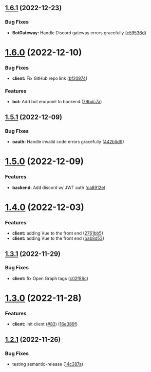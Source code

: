 ## [1.6.1](https://github.com/Pragma8123/three-dog/compare/v1.6.0...v1.6.1) (2022-12-23)


### Bug Fixes

* **BotGateway:** Handle Discord gateway errors gracefully ([c59536d](https://github.com/Pragma8123/three-dog/commit/c59536defd925a84857e6955476cf92e90d8a799))

# [1.6.0](https://github.com/Pragma8123/three-dog/compare/v1.5.1...v1.6.0) (2022-12-10)


### Bug Fixes

* **client:** Fix GitHub repo link ([bf20974](https://github.com/Pragma8123/three-dog/commit/bf20974efa37ed9f0474d48b44ad40d0322f5350))


### Features

* **bot:** Add bot endpoint to backend ([79bdc7a](https://github.com/Pragma8123/three-dog/commit/79bdc7a7799b44950574df7fb92e1c9aec2d334a))

## [1.5.1](https://github.com/Pragma8123/three-dog/compare/v1.5.0...v1.5.1) (2022-12-09)


### Bug Fixes

* **oauth:** Handle invalid code errors gracefully ([442b5d9](https://github.com/Pragma8123/three-dog/commit/442b5d9e22183bdd33f51f478a550e8d93089973))

# [1.5.0](https://github.com/Pragma8123/three-dog/compare/v1.4.0...v1.5.0) (2022-12-09)


### Features

* **backend:** Add discord w/ JWT auth ([ca8912e](https://github.com/Pragma8123/three-dog/commit/ca8912ede9efe68e05c3d2207ecdc50383dc5795))

# [1.4.0](https://github.com/Pragma8123/three-dog/compare/v1.3.1...v1.4.0) (2022-12-03)


### Features

* **client:** adding Vue to the front end ([2761bb5](https://github.com/Pragma8123/three-dog/commit/2761bb596e352859d430f4f04d886fbe3b22f291))
* **client:** adding Vue to the front end ([bab8d53](https://github.com/Pragma8123/three-dog/commit/bab8d53e54bcb875dcc8648595e75d1653fd1ea3))

## [1.3.1](https://github.com/Pragma8123/three-dog/compare/v1.3.0...v1.3.1) (2022-11-29)


### Bug Fixes

* **client:** fix Open Graph tags ([c02f86c](https://github.com/Pragma8123/three-dog/commit/c02f86c6aa588656cc61028f08c24c572b848275))

# [1.3.0](https://github.com/Pragma8123/three-dog/compare/v1.2.1...v1.3.0) (2022-11-28)


### Features

* **client:** init client ([#83](https://github.com/Pragma8123/three-dog/issues/83)) ([16e389f](https://github.com/Pragma8123/three-dog/commit/16e389f092718c3bc1531d67a9ea4d123ee7c96f))

## [1.2.1](https://github.com/Pragma8123/three-dog/compare/v1.2.0...v1.2.1) (2022-11-26)


### Bug Fixes

* testing semantic-release ([14c387a](https://github.com/Pragma8123/three-dog/commit/14c387a3e96a25df8a2320b5202fa64c30f61ef1))
